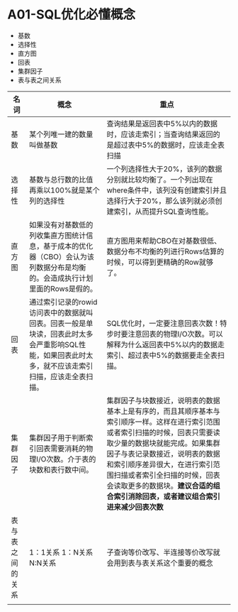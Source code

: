 # A01-SQL优化必懂概念

- 基数
- 选择性
- 直方图
- 回表
- 集群因子
- 表与表之间关系





| 名词             | 概念                                                         | 重点                                                         |
| ---------------- | ------------------------------------------------------------ | ------------------------------------------------------------ |
| 基数             | 某个列唯一建的数量叫做基数                                   | 查询结果是返回表中5%以内的数据时，应该走索引；当查询结果返回的是超过表中5%的数据时，应该走全表扫描 |
| 选择性           | 基数与总行数的比值再乘以100%就是某个列的选择性               | 一个列选择性大于20%，该列的数据分别就比较均衡了。一个列出现在where条件中，该列没有创建索引并且选择行大于20%，那么该列就必须创建索引，从而提升SQL查询性能。 |
| 直方图           | 如果没有对基数低的列收集直方图统计信息，基于成本的优化器（CBO）会认为该列数据分布是均衡的。会造成执行计划里面的Rows是假的。 | 直方图用来帮助CBO在对基数很低、数据分布不均衡的列进行Rows估算的时候，可以得到更精确的Row就够了。 |
| 回表             | 通过索引记录的rowid访问表中的数据就叫回表。回表一般是单块读，回表此时太多会严重影响SQL性能，如果回表此时太多，就不应该走索引扫描，应该走全表扫描。 | SQL优化时，一定要注意回表次数！特步时要注意回表的物理I/O次数。可以解释为什么返回表中5%以内的数据走索引、超过表中5%的数据要走全表扫描。 |
| 集群因子         | 集群因子用于判断索引回表需要消耗的物理I/O次数。介于表的块数和表行数中间。 | 集群因子与块数接近，说明表的数据基本上是有序的，而且其顺序基本与索引顺序一样。这样在进行索引范围或者索引扫描的时候，回表只需要读取少量的数据块就能完成。如果集群因子与表记录数接近，说明表的数据和索引顺序差异很大，在进行索引范围扫描或者索引全扫描的时候，回表会读取更多的数据块。**建议合适的组合索引消除回表，或者建议组合索引进来减少回表次数** |
| 表与表之间的关系 | 1：1关系   1：N关系    N:N关系                               | 子查询等价改写、半连接等价改写就会用到表与表关系这个重要的概念 |
|                  |                                                              |                                                              |



